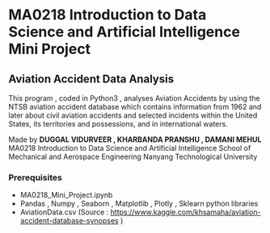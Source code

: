 # MA0218 Introduction to Data Science and Artificial Intelligence Mini Project
## Aviation Accident Data Analysis
 This program , coded in Python3 , analyses Aviation Accidents by using the  NTSB aviation accident database which  contains information from 1962 and later about civil aviation accidents and selected incidents within the United States, its territories and possessions, and in international waters.
 
 Made by **DUGGAL VIDURVEER , KHARBANDA PRANSHU , DAMANI MEHUL** 
 MA0218 Introduction to Data Science and Artificial Intelligence 
 School of Mechanical and Aerospace Engineering 
 Nanyang Technological University
 
 ### Prerequisites 
 
- MA0218_Mini_Project.ipynb
- Pandas , Numpy , Seaborn , Matplotlib , Plotly , Sklearn python libraries 
- AviationData.csv (Source : https://www.kaggle.com/khsamaha/aviation-accident-database-synopses )

